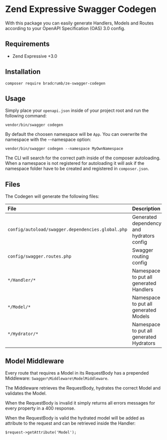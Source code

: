 # Zend Expressive Swagger Codegen

With this package you can easily generate Handlers, Models and Routes according to your OpenAPI Specification (OAS) 3.0 config.

## Requirements

* Zend Expressive +3.0

## Installation

`composer require bradcrumb/ze-swagger-codegen`

## Usage

Simply place your `openapi.json` inside of your project root and run the following command:

`vendor/bin/swagger codegen`

By default the choosen namespace will be `App`. You can overwrite the namespace with the --namespace option:

`vendor/bin/swagger codegen --namespace MyOwnNamespace`

The CLI will search for the correct path inside of the composer autoloading. When a namespace is not registered for autoloading it will ask if the namespace folder have to be created and registered in `composer.json`.

## Files

The Codegen will generate the following files:

| File | Description |
|:---|:---|
| `config/autoload/swagger.dependencies.global.php` | Generated dependency and hydrators config |
| `config/swagger.routes.php` | Swagger routing config |
| `*/Handler/*` | Namespace to put all generated Handlers |
| `*/Model/*` | Namespace to put all generated Models |
| `*/Hydrator/*` | Namespace to put all generated Hydrators |

## Model Middleware

Every route that requires a Model in its RequestBody has a prepended Middleware: `Swagger\Middleware\ModelMiddleware`.

The Middleware retrieves the RequestBody, hydrates the correct Model and validates the Model.

When the RequestBody is invalid it simply returns all errors messages for every property in a 400 response.

When the RequestBody is valid the hydrated model will be added as attribute to the request and can be retrieved inside the Handler:

`$request->getAttribute('Model');`
